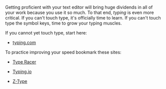 Getting proficient with your text editor will bring huge dividends in all of your work because you use it so much. To that end, _typing_ is even more critical. If you can't touch type, it's officially time to learn. If you can't touch type the symbol keys, time to grow your typing muscles.

If you cannot yet touch type, start here:

* [typing.com](https://www.typing.com/student)

To practice improving your speed bookmark these sites:

* [Type Racer](http://play.typeracer.com/)

* [Typing.io](https://typing.io/)

* [Z-Type](http://phoboslab.org/ztype/)
